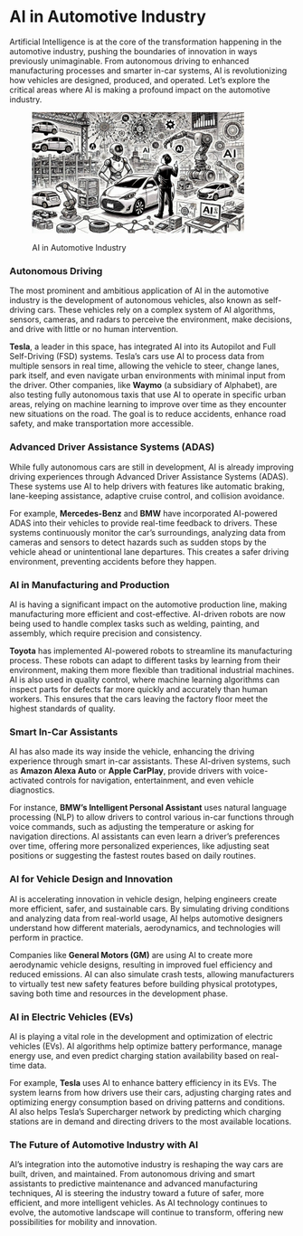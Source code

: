 # AI in Automotive Industry

Artificial Intelligence is at the core of the transformation happening in the automotive industry, pushing the boundaries of innovation in ways previously unimaginable. From autonomous driving to enhanced manufacturing processes and smarter in-car systems, AI is revolutionizing how vehicles are designed, produced, and operated. Let’s explore the critical areas where AI is making a profound impact on the automotive industry.

<div align="left">

<figure><img src="../../.gitbook/assets/image (43).png" alt="" width="375"><figcaption><p>AI in Automotive Industry</p></figcaption></figure>

</div>

### Autonomous Driving

The most prominent and ambitious application of AI in the automotive industry is the development of autonomous vehicles, also known as self-driving cars. These vehicles rely on a complex system of AI algorithms, sensors, cameras, and radars to perceive the environment, make decisions, and drive with little or no human intervention.

**Tesla**, a leader in this space, has integrated AI into its Autopilot and Full Self-Driving (FSD) systems. Tesla’s cars use AI to process data from multiple sensors in real time, allowing the vehicle to steer, change lanes, park itself, and even navigate urban environments with minimal input from the driver. Other companies, like **Waymo** (a subsidiary of Alphabet), are also testing fully autonomous taxis that use AI to operate in specific urban areas, relying on machine learning to improve over time as they encounter new situations on the road. The goal is to reduce accidents, enhance road safety, and make transportation more accessible.

### Advanced Driver Assistance Systems (ADAS)

While fully autonomous cars are still in development, AI is already improving driving experiences through Advanced Driver Assistance Systems (ADAS). These systems use AI to help drivers with features like automatic braking, lane-keeping assistance, adaptive cruise control, and collision avoidance.

For example, **Mercedes-Benz** and **BMW** have incorporated AI-powered ADAS into their vehicles to provide real-time feedback to drivers. These systems continuously monitor the car’s surroundings, analyzing data from cameras and sensors to detect hazards such as sudden stops by the vehicle ahead or unintentional lane departures. This creates a safer driving environment, preventing accidents before they happen.

### AI in Manufacturing and Production

AI is having a significant impact on the automotive production line, making manufacturing more efficient and cost-effective. AI-driven robots are now being used to handle complex tasks such as welding, painting, and assembly, which require precision and consistency.

**Toyota** has implemented AI-powered robots to streamline its manufacturing process. These robots can adapt to different tasks by learning from their environment, making them more flexible than traditional industrial machines. AI is also used in quality control, where machine learning algorithms can inspect parts for defects far more quickly and accurately than human workers. This ensures that the cars leaving the factory floor meet the highest standards of quality.

### Smart In-Car Assistants

AI has also made its way inside the vehicle, enhancing the driving experience through smart in-car assistants. These AI-driven systems, such as **Amazon Alexa Auto** or **Apple CarPlay**, provide drivers with voice-activated controls for navigation, entertainment, and even vehicle diagnostics.

For instance, **BMW’s Intelligent Personal Assistant** uses natural language processing (NLP) to allow drivers to control various in-car functions through voice commands, such as adjusting the temperature or asking for navigation directions. AI assistants can even learn a driver’s preferences over time, offering more personalized experiences, like adjusting seat positions or suggesting the fastest routes based on daily routines.

### AI for Vehicle Design and Innovation

AI is accelerating innovation in vehicle design, helping engineers create more efficient, safer, and sustainable cars. By simulating driving conditions and analyzing data from real-world usage, AI helps automotive designers understand how different materials, aerodynamics, and technologies will perform in practice.

Companies like **General Motors (GM)** are using AI to create more aerodynamic vehicle designs, resulting in improved fuel efficiency and reduced emissions. AI can also simulate crash tests, allowing manufacturers to virtually test new safety features before building physical prototypes, saving both time and resources in the development phase.

### AI in Electric Vehicles (EVs)

AI is playing a vital role in the development and optimization of electric vehicles (EVs). AI algorithms help optimize battery performance, manage energy use, and even predict charging station availability based on real-time data.

For example, **Tesla** uses AI to enhance battery efficiency in its EVs. The system learns from how drivers use their cars, adjusting charging rates and optimizing energy consumption based on driving patterns and conditions. AI also helps Tesla’s Supercharger network by predicting which charging stations are in demand and directing drivers to the most available locations.

### The Future of Automotive Industry with AI

AI’s integration into the automotive industry is reshaping the way cars are built, driven, and maintained. From autonomous driving and smart assistants to predictive maintenance and advanced manufacturing techniques, AI is steering the industry toward a future of safer, more efficient, and more intelligent vehicles. As AI technology continues to evolve, the automotive landscape will continue to transform, offering new possibilities for mobility and innovation.
